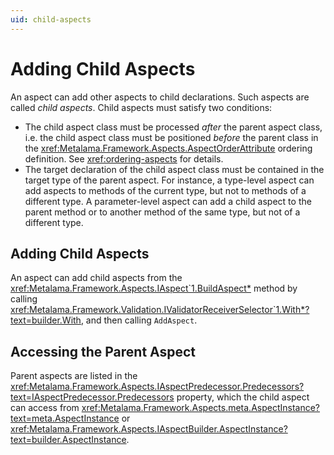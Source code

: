 ```yaml
---
uid: child-aspects
---
```


# Adding Child Aspects

An aspect can add other aspects to child declarations. Such aspects are called _child aspects_. Child aspects must satisfy two conditions:

* The child aspect class must be processed _after_ the parent aspect class, i.e. the child aspect class must be positioned _before_ the parent class in the <xref:Metalama.Framework.Aspects.AspectOrderAttribute> ordering definition. See <xref:ordering-aspects> for details.
* The target declaration of the child aspect class must be contained in the target type of the parent aspect. For instance, a type-level aspect can add aspects to methods of the current type, but not to methods of a different type. A parameter-level aspect can add a child aspect to the parent method or to another method of the same type, but not of a different type.

## Adding Child Aspects


An aspect can add child aspects from the <xref:Metalama.Framework.Aspects.IAspect`1.BuildAspect*> method by calling <xref:Metalama.Framework.Validation.IValidatorReceiverSelector`1.With*?text=builder.With>, and then calling `AddAspect`.

[comment]: # (TODO: example)


## Accessing the Parent Aspect

Parent aspects are listed in the <xref:Metalama.Framework.Aspects.IAspectPredecessor.Predecessors?text=IAspectPredecessor.Predecessors> property, which the child aspect can access from <xref:Metalama.Framework.Aspects.meta.AspectInstance?text=meta.AspectInstance> or <xref:Metalama.Framework.Aspects.IAspectBuilder.AspectInstance?text=builder.AspectInstance>.

[comment]: # (TODO: example)
